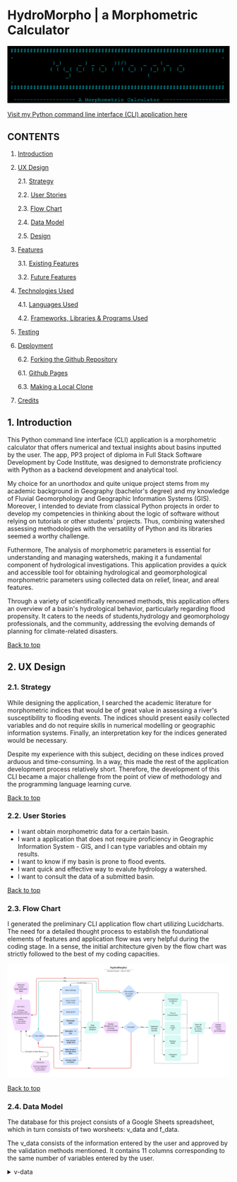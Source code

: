 # HydroMorpho | a Morphometric Calculator

![HydroMorpho](docs/documentation/hydromorpho.png)

[Visit my Python command line interface (CLI) application here](https://hydromorpho-5915fcc16b8b.herokuapp.com/)

## CONTENTS  

1. [Introduction](#1-introduction)

2. [UX Design](#2-ux-design)

    2.1. [Strategy](#21-strategy)

    2.2. [User Stories](#22-user-stories)
    
    2.3. [Flow Chart](#23-flow-chart)

    2.4. [Data Model](#24-data-model)

    2.5. [Design](#25-design)

3. [Features](#3-features)

    3.1. [Existing Features](#31-existing-features)

    3.2. [Future Features](#32-future-features)

4. [Technologies Used](#4-technologies-used)

    4.1. [Languages Used](#41-languages-used)

    4.2. [Frameworks, Libraries & Programs Used](#42---frameworks-libraries-technologies--programs-used)

5. [Testing](#5-testing)

6. [Deployment](#6-deployment)

    6.2. [Forking the Github Repository](#61-deploying-via-heroku)

    6.1. [Github Pages](#62-github-pages)

    6.3. [Making a Local Clone](#63-making-a-local-clone)

7. [Credits](#7-credits)



## **1. Introduction**

This Python command line interface (CLI) application is a morphometric calculator that offers numerical and textual insights about basins inputted by the user. The app, PP3 project of diploma in Full Stack Software Development by Code Institute, was designed to demonstrate proficiency with Python as a backend development and analytical tool. 

My choice for an unorthodox and quite unique project stems from my academic background in Geography (bachelor's degree) and my knowledge of Fluvial Geomorphology and Geographic Information Systems (GIS). Moreover, I intended to deviate from classical Python projects in order to develop my competencies in thinking about the logic of software without relying on tutorials or other students' projects. Thus, combining watershed assessing methodologies with the versatility of Python and its libraries seemed a worthy challenge.

Futhermore, The analysis of morphometric parameters is essential for understanding and managing watersheds, making it a fundamental component of hydrological investigations.
This application provides a quick and accessible tool for obtaining hydrological and geomorphological morphometric parameters using collected data on relief, linear, and areal features.

Through a variety of scientifically renowned methods, this application offers an overview of a basin's hydrological behavior, particularly regarding flood propensity.
It caters to the needs of students,hydrology and geomorphology professionals, and the community, addressing the evolving demands of planning for climate-related disasters.

[Back to top](https://github.com/hpesciotti/HydroMorpho/blob/main/README.md)

## **2. UX Design**

### **2.1. Strategy**

While designing the application, I searched the academic literature for morphometric indices that would be of great value in assessing a river's susceptibility to flooding events. The indices should present easily collected variables and do not require skills in numerical modelling or geographic information systems. Finally, an interpretation key for the indices generated would be necessary. 

Despite my experience with this subject, deciding on these indices proved arduous and time-consuming. In a way, this made the rest of the application development process relatively short. Therefore, the development of this CLI became a major challenge from the point of view of methodology and the programming language learning curve.

[Back to top](https://github.com/hpesciotti/HydroMorpho/blob/main/README.md)

### **2.2. User Stories**

- I want obtain morphometric data for a certain basin.
- I want a application that does not require proficiency in Geographic Information System - GIS, and I can type variables and obtain my results.
- I want to know if my basin is prone to flood events.
- I want quick and effective way to evalute hydrology a watershed.
- I want to consult the data of a submitted basin.

[Back to top](https://github.com/hpesciotti/HydroMorpho/blob/main/README.md)

### **2.3. Flow Chart**

I generated the preliminary CLI application flow chart utilizing Lucidcharts. The need for a detailed thought process to establish the foundational elements of features and application flow was very helpful during the coding stage. In a sense, the initial architecture given by the flow chart was strictly followed to the best of my coding capacities.

![Flow Chart](docs/documentation/Flow_Chart_HydroMorpho.png)

[Back to top](https://github.com/hpesciotti/HydroMorpho/blob/main/README.md)

### **2.4. Data Model**

The database for this project consists of a Google Sheets spreadsheet, which in turn consists of two worsheets: v_data and f_data. 

The v_data consists of the information entered by the user and approved by the validation methods mentioned. It contains 11 columns corresponding to the same number of variables entered by the user.

<details>
<summary>v-data</summary>

![get_data](docs/documentation/v_data.png)

The f_data table, on the other hand, cannot be accessed by the user and acts as a final record of the data generated by all the stages of the program. This worksheet stores the morphometric data, acting as a database that can be of great value for future features of the app.

<details>
<summary>f-data</summary>

![get_data](docs/documentation/f_data.png)

[Back to top](https://github.com/hpesciotti/HydroMorpho/blob/main/README.md)

### **2.5. Design**

Como se trata de uma CLI as opções de design são limitadas. Contudo, por meio da biblioteca colorama foi conferido cor a algumas porçoes stratégica das strings exibidas no console. Os avisos de dados válidos e inválidos, são coloridos de verde e vermelho respectivamente. Ademais, colorama também foi usado com a cor cyano na arte ASCII apresentada no menu iniciar, sendo a última também uma customização de design. Menciona-se também que o efeito typewritter foi inserido estratégicamente em questionamentos ou respostas chave fornecidos pelo programa ao usuário com intuito de chamar atenção para uma porção crítica do rotina do aplicativo.
Esses elementos gráficos foram inspirados pelo projeto PP3 da desenvolvedora Amy Richardson.

Cabe mencionar que o layout html do template fornecido pela Code Institute foi ligeiramente alterado para exibir um elemento footer com as minhas redes e ornar com a cor do lgo da aplicação CLI. Os ajustes no template html foram insipirados no PP3 do desenvolvedor Aleksander Kisielewicz.

<details>
<summary>main_menu</summary>

![get_data](docs/documentation/main_menu.png)

[Back to top](https://github.com/hpesciotti/HydroMorpho/blob/main/README.md)

## **3. Features**

### **3.1. Existing Features**

#### **Data Collection**

This section is designed to collect and validate basin data inserted by the user. The user is required to input eleven variables. The function of this section, get_data is structure by a while loop to continuously ask for input until valid data is provided. Depending on the variable_input, different prompts are showed to orientate and narrow the user’s input to better fit the validation patterns. The variables are:
  - basin_name: Basin's name.
  - lat_centroid: Latitude coordinate.
  - long_centroid: Longitude coordinate.
  - area_sqkm: Basin's area in square kilometers.
  - perimeter_km: Basin's perimeter in kilometers.
  - main_length_ls: Main stream length in kilometers.
  - basin_length_lb: Basin's length in kilometers.
  - elev_outlet_ho: Elevation of the basin's outlet in meters.
  - elev_b_spring_hs: Elevation of the main stream start point in meters.
  - elev_b_highest_p_hhp: Elevation of the basin's highest point in meters.
  - urbanization_level_u: Degree of urbanization.

Unlike the love sandwiches data, most of the user’s entries have a different pattern, which makes not viable to use try and get value error. Thus, in order to validate the different type of variables, I opt to use Regular Expressions or for short ReGex. 
In sequence, the elevation data is  validated by arithmetically ensuring that the outlet elevation is lower than the spring elevation, which in turn must be lower than the highest point elevation. If the data is inconsistent, the user to re-enter the elevation data.

Similarly, the consistency of the basin's dimensional data (area, perimeter, main stream length, and basin length) are also evaluated. Although there is no direct correlation between those variables, unlike the elevation, I thought that I wouldn’t be reasonable that area and perimeter should be 20 time larger than each other, and the same with main stream length, and basin length. Same as elevation, If the data is inconsistent, the user to re-enter the elevation data.
At the end of this process, the user is presented with a table of the data entered for a final check and validation. If the user approves the data, it is transferred to the v_data tab of Google Sheets via API. An index value of the row with the user's data is returned to the user in order to start the process of calculating the morphometric indices.

<details>
<summary>get_data</summary>

[get_data](docs/documentation/get_data.png)

[Back to top](https://github.com/hpesciotti/HydroMorpho/blob/main/README.md)

### **Run Morphometric Indices**

**Compactness Coefficient**

The Compactness Coefficient (or Gravelius coefficient),  Kc , is defined as the ratio between the perimeter of a basin ( P ) and the perimeter of a circle with the same area ( A ) . For a circular watershed, the area and perimeter are given by  A = \pi r^2  and  P = 2\pi r, respectively. Thus, the compactness coefficient is calculated as:

![Kc Formula](docs/documentation/compactness-coefficient-kc.png)

This coefficient measures how closely the shape of a basin approximates a circle (Horton, 1945 apud Shekar and Matthew, 2024). When  Kc = 1 , the basin is perfectly circular. Values of  Kc  greater than 1 indicate a deviation from circularity. The coefficient is dimensionless and independent of the basin size, with a minimum value of 1 corresponding to a circular basin. Basins with  Kc  values near 1 are more prone to significant flooding. Typically,  Kc  values less than or equal to 1.13 represent generally rounded basins.

Where:
-  P  = perimeter of the watershed (km)
-  A  = area of the watershed (km²)

In summary:
-  1.00 - 1.25 : basins with a high propensity for large floods
-  1.25 - 1.50 : basins with a moderate tendency for large floods
-  > 1.50 : basins not prone to large floods

**Time of Concentration**

Témez’s formula, tested in American and Spanish basins, closely approximates reality and, along with Giandotti's formula, is widely used in Portugal. The formula is:

![tc Formula](docs/documentation/time-of-concentration-tc.png)

Where:
-  tc  = time of concentration (h)
-  L  = main stream length (km)
-  i  = average slope of the main stream

According to Pelaez (1978), this formula can be applied to urban basins if urban zones are dispersed rather than concentrated. Urbanization enhances surface flow, necessitating adjustments to the time of concentration. Témez proposed the following adjustment for urban basins:

![tcp Formula](docs/documentation/time-of-concentration-pelaez-tc.png)

Where  tc  (in hours) is the time of concentration for natural basins, and  u  (dimensionless) is the ratio of the impermeable area to the total area. This formula is valid for basins with an area less than 3000 km².

**Form Factor ( Kf )**

The form factor,  Kf , represents the ratio between the average width ( l ) and the length of a basin ( Lb ). The average width is defined as the ratio between the area ( A ) and the length of the basin. Thus,  Kf  is:

![Kf Formula](docs/documentation/form-factor-ff.png)

A basin with a low form factor is less prone to floods than one with a higher form factor because elongated basins have a lower likelihood of intense rain over the entire area simultaneously. Therefore, the contributions of tributaries do not occur simultaneously, reducing the critical flow rate. The maximum value of  Kf  is 1, corresponding to a square basin.

According to Horton (1932) apud Shekar and Matthew (2024), the form factor is a dimensionless ratio of the basin length squared to the basin area, often used to describe various basin shapes (Vittala et al., 2004; Yangchan et al., 2015). The value ranges are:

-  1.00 - 0.75 : prone to floods
-  0.75 - 0.50 : moderate tendency for floods
-  < 0.50 : not prone to floods

**Elongation Ratio ( Re )**

According to Shekar and Matthew (2024), the elongation ratio,  Re , is the ratio of the diameter to the length of a circle with the same area as the catchment. It provides insight into the hydrological characteristics of a drainage basin. An elongated basin is less efficient at discharging runoff compared to a circular basin.  Re  is calculated as:

![Re Formula](docs/documentation/elongation_ratio_re.png)

The categorization of elongation ratios is:

- Less than 0.5: more elongated
- 0.5 to 0.7: elongated
- 0.7 to 0.8: less elongated
- 0.8 to 0.9: oval

**Relative Relief ( Rr )**

Melton (1957) apud Shekar and Matthew (2024) used the concepts of perimeter and watershed relief to calculate parameters such as relative relief, which measures the variation in altitude within a region relative to its local reference point. This metric is valuable as it accounts for the slopes and dynamic characteristics of the terrain, providing an understanding of the morphogenesis, or the processes shaping the region's landforms.

**Morphometric Indices in Python Environment**

In the digital environment, the morphometric indices were treated by a function which grouped all the indices together. The choice of just one function to hold all the indices is justified by the possibility of reducing the code written, as this format only requires the get function of the Google Sheets API and assigning the values in the list to variables just once. 

Furthermore, unlike the Love Sandwiches learning project, each column represents a morphometric index, which makes it complex to automate. The solution to this last problem is to use just one function with several indices and, at the end of the processing, group them into a list using the API's append function.

<details>
<summary>func-morpho-indices</summary>

![func-morpho-indices](docs/documentation/func-morpho-indices.png)

In order to avoid generating a basin index as at the end of the date acquisition process, I created another list, morpho_indices, in the global context and returned the values generated by the indices globally via the global tag. The morpho indices list is used in the table with the final result just like in f'string.

Lastly, as mentioned, the results are retrieved from the morpho_indices list and represented in text and table format. Once again, the terminal tables were used to display the data to the user. The textual representation was made up of a concatenation of standard text, numerical indices and interpretation classes with textual evaluation. The final result of the application can be seen in the figure below.

![final_result](docs/documentation/final_result.png)

[Back to top](https://github.com/hpesciotti/HydroMorpho/blob/main/README.md)

**Instructions**

This page defines the guidelines and provides general instructions to operate the CLI app. The needed variables and method of obtention are futher discussed on this section.
From a coding perpective, this page is only comprised of text element.

<details>
<summary>instructions</summary>

![isntructions](docs/documentation/instructions.png)

[Back to top](https://github.com/hpesciotti/HydroMorpho/blob/main/README.md)

**About**

Introduces the user to key concepts and describes the importance of morphometric indices in watershed studies, specially climate change times.

<details>
<summary>instructions</summary>

![about](docs/documentation/about.png)

[Back to top](https://github.com/hpesciotti/HydroMorpho/blob/main/README.md)

### **3.2. Future Features**

- I intend to add a consultation fuctionality so the user would be able to check all the basins evaluated.

- To use all the data from the basins as a library of watershed morphometric behaviour worldwide.

- To adjust the f'string at the end of the morphometrics to make it a comprehensive if elif concatenator of results. 

- Due to terminal limiting and confusing UI, an improved graphic interface.

[Back to top](https://github.com/hpesciotti/HydroMorpho/blob/main/README.md)

## **4. Technologies Used**

### **4.1. Languages Used**

- [HTML5](https://en.wikipedia.org/wiki/HTML5)

- [CSS3](https://en.wikipedia.org/wiki/Cascading_Style_Sheets)

- [Python](https://www.python.org/about/)

### **4.2 - Frameworks, Libraries, Technologies & Programs Used**  

- [Gitpod](https://www.gitpod.io): used form coding

- [GitHub](https://github.com/): to save and store all files for this web application 

- [Git](https://git-scm.com/): used for version control

- [Terminal Tables](https://pypi.org/project/terminaltables/): setting up terminal tables.

- [Regex](https://www.w3schools.com/python/python_regex.asp): for checking for pattern in strings.

- [Colorama](https://pypi.org/project/colorama/): for color and stylling the terminal entries.

- [os](https://docs.python.org/3/library/os.html): for clear screen function

- [time](https://docs.python.org/3/library/time.html): for sleep time function

- [Google Fonts](https://fonts.google.com/): font was imported from here 

- [Font Awesome](https://fontawesome.com/): icons and their associated kit were downloaded from here  

- [Lucidchart](https://www.lucidchart.com/pages/?): used to create flowchart

- [ChatGPT](https://chat.openai.com/):  for improving and making text content more engaging

- [Grammarly](https://app.grammarly.com): for spelling or grammatical inaccuracies in the text

- [Google Chrome Lighthouse](https://chromewebstore.google.com/detail/lighthouse/blipmdconlkpinefehnmjammfjpmpbjk): for auditing the performance of the web application

- [Code Institute Linter](https://pep8ci.herokuapp.com/#): for validating Python code according PEP 8

- [MS Paint](https://www.microsoft.com/en-us/windows/paint): for editing the captured screenshots

- [Google Sheets](https://docs.gspread.org/en/v6.0.0/): as a online database.

- [Google Cloud Platform](https://cloud.google.com/): provide connection to Google APIs

- [Heroku](https://dashboard.heroku.com/): for deploying the terminal application.

[Back to top](https://github.com/hpesciotti/HydroMorpho/blob/main/README.md)

## **5. Testing**

- An additional file for Testing can be found here:

## **6. Deployment**

The web application was developed using Gitpod code editor, committed to Git as a local repository, and then pushed to GitHub for storage.

### **6.1. Deploying via Heroku**

I. Through [Heroku](https://dashboard.heroku.com/) dashboarb a new app was created.
"New" > "Create new app"

II. Enter a name for the app and choose the Europe region.
<details>
<summary>Create New App</summary>

![Create New App](docs/documentation/heroku-1.png)

III. Next go to "Deploy" tab and then to "Deployment method" to authorize the connection to my GitHub account.
<details>
<summary>Connect to GitHub</summary>

![Create New App](docs/documentation/heroku-2.png)

IV. After succesfull connection, select main branch from "hydromorpho-app" repository.

V. And then, go to Settings tab.

VI. Add Node.js and Python buildpacks.
<details>
<summary>Add Buildpack</summary>

![Create New App](docs/documentation/heroku-3.png)

VII. Go to "Config Vars" and add as KEY "CREDS" and as VALUE the user credentials token
VIII. Add in the same section KEY as "PORT" and 8000 as VALUE.
<details>
<summary>KEY VALUE</summary>

![Create New App](docs/documentation/heroku-6.png)

IX. In the "Deploy" tab Manual deploy was chosen.
<details>
<summary>Deploy</summary>

![Create New App](docs/documentation/heroku-5.png)

[Back to top](https://github.com/hpesciotti/HydroMorpho/blob/main/README.md)

### **6.2. Forking the GitHub Repository**

By forking the GitHub repository you can make a copy of the original repository on your GitHub account. You can view and/or make changes to this copy, without affecting the original repository, by using the following steps:

I. Log in to GitHub.
II. Navigate to the main page of the GitHub Repository that you want to fork.
III. At the top right of the Repository, just below your profile picture, find the "Fork" button.
IV. You should now have a copy of the original repository in your GitHub account.
V. Changes made to the forked repository can be merged with the original repository via a pull request.

[Back to top](https://github.com/hpesciotti/HydroMorpho/blob/main/README.md)

### **6.3. Making a Local Clone**

By cloning a GitHub Repository, you can create a local copy on your computer of the remote repository. This allows you to make all of your edits locally, rather than directly in the source files of the origin repository, by using the following steps:

I. Log in to GitHub
II. Navigate to the main page of the GitHub Repository that you want to clone.
III. Above the list of files, click on the dropdown item called "Code".
IV. To clone the repository using HTTPS, copy the link under "HTTPS".
V. Open Git Bash.
VI. Change the current working directory to the location where you want the cloned directory to be made.
VII. Type `git clone`, and then paste the URL you copied in Step 4.

```
$ git clone https://github.com/hpesciotti/HydroMorpho.git
```

VIII. Finally, press Enter. Your local clone has now been created.

```
$ git clone https://github.com/hpesciotti/GeoQuiz
> Cloning into `CI-Clone`...
> remote: Counting objects: 10, done.
> remote: Compressing objects: 100% (8/8), done.
> remove: Total 10 (delta 1), reused 10 (delta 1)
> Unpacking objects: 100% (10/10), done.
```

Changes made on the local machine (cloned repository) can be pushed to the upstream repository directly if you have a write access for the repository. Otherwise, the changes made in the cloned repository are first pushed to the forked repository, and then a pull request is created.

[Click Here](https://docs.github.com/en/github/creating-cloning-and-archiving-repositories/cloning-a-repository-from-github/cloning-a-repository) for a more comprehensive guide on how to complete the above process.

[Back to top](https://github.com/hpesciotti/HydroMorpho/blob/main/README.md)

## **7. Credits**

### **7.1. Content**

- Code Institute - Love Sandwiches projects: for fetching and saving data in Google Sheets.

- [RegexTutorial](https://www.regextutorial.org/positive-and-negative-lookahead-assertions.php): readin material on negative and positive lookahead assertions

- [Partorjk](https://patorjk.com/software/taag/#p=display&f=Graffiti&t=Type%20Something%20): for ASCII logo.

- [W3Schools](https://www.w3schools.com/python/python_regex.asp): for Regex reading material.

- [Regex Calculator](https://regex101.com/): for testing and implementing Regex

- [Tech with Tim](https://www.youtube.com/watch?v=u51Zjlnui4Y&t=305s): for colorama use.

- [Stack Overflow](https://stackoverflow.com/questions/18632491/how-do-i-check-for-an-exact-word-or-phrase-in-a-string-in-python): help me to adopt Regex for validation.

- [Stack Overflow](https://stackoverflow.com/questions/52763765/push-3-random-names-into-a-new-array): helped me how to shuffle values of objects in an array.

- [Stack Overflow](https://stackoverflow.com/questions/33032803/android-chrome-website-icon-is-missing): helped me fix favicon android 192x192 missing.

- [Terminal Tables](https://pypi.org/project/terminaltables/): setting up terminal tables.

- [Aleksander Kisielewicz](https://github.com/alexkisielewicz/home-library-app/tree/main): for the html layout and readme structure.

- [Amy Richardson](https://github.com/amylour/BakeStock/blob/main): for colorama, a couple of functions and Readme structure.

[Back to top](https://github.com/hpesciotti/HydroMorpho/blob/main/README.md)

### **7.2. Media**

- [Font Awesome](https://fontawesome.com/): for the icons used in the footer of the application.

- [Partorjk](https://patorjk.com/software/taag/#p=display&f=Graffiti&t=Type%20Something%20): for ASCII logo.

### **7.3. References**

- Horton, R.E., 1945. Erosional development of streams and their drainage basins;
hydrophysical approach to quantitative mor- phology. Bull. Geol. Soc. Am. 56
(275–370), 1945.

- Lousada, S. A. N., Camacho R. F., Rodrigues, A. A. R., 2019. Hydrology, Water Resources and Enviroment.
1st ed. Universidade da Madeira.

- Melton, M.A., 1957. An analysis of the relations among elements of climate, surface
properties and geomorphology. Project NR 389- 042, technical report 11, Columbia
University.

- Shekar, P. R., Matthew, A., 2024. Morphometric analysis of watersheds: A comprehensive 
review of data sources, quality, and geospatial techniques. In: Watershed Ecology and the Environment 6 (2024) 13–25

### **7.4. Acknowlegements**

- My informal mentor and great friend, [Bruno Dias](https://github.com/brunoald/), for helping me to structure the project.

- My cohort facilitator, [Amy Richardson](https://github.com/amylour/amylour), for clarifying and enriching the course content. 

- My partner, Joana, for all the emotional support.

[Back to top](https://github.com/hpesciotti/HydroMorpho/blob/main/README.md)